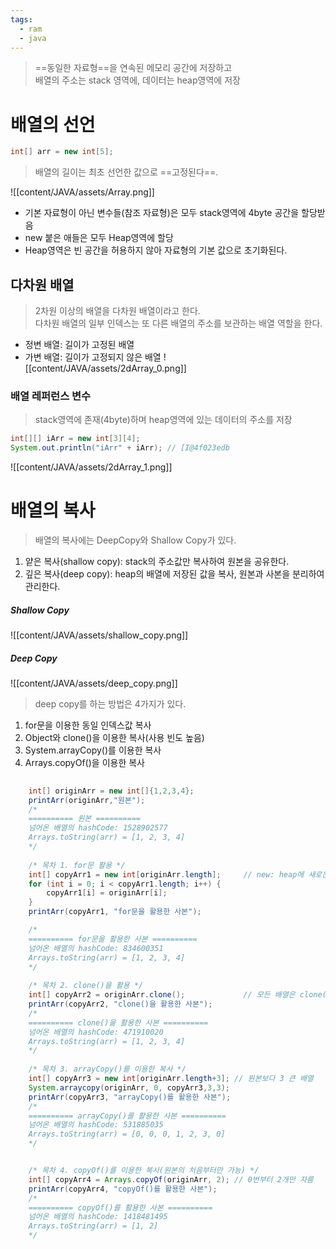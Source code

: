 ```yaml
---
tags:
  - ram
  - java
---
```

> ==동일한 자료형==을 연속된 메모리 공간에 저장하고 <br/>
> 배열의 주소는 stack 영역에, 데이터는 heap영역에 저장


# 배열의 선언


```Java
int[] arr = new int[5];
```

> 배열의 길이는 최초 선언한 값으로 ==고정된다==.

![[content/JAVA/assets/Array.png]]

- 기본 자료형이 아닌 변수들(참조 자료형)은 모두 stack영역에 4byte 공간을 할당받음
- new 붙은 애들은 모두 Heap영역에 할당
- Heap영역은 빈 공간을 허용하지 않아 자료형의 기본 값으로 초기화된다.


## 다차원 배열
> 2차원 이상의 배열을 다차원 배열이라고 한다.<br/>
> 다차원 배열의 일부 인덱스는 또 다른 배열의 주소를 보관하는 배열 역할을 한다.

- 정변 배열: 길이가 고정된 배열
- 가변 배열: 길이가 고정되지 않은 배열
![[content/JAVA/assets/2dArray_0.png]]
### 배열 레퍼런스 변수
> stack영역에 존재(4byte)하며 heap영역에 있는 데이터의 주소를 저장

```Java
int[][] iArr = new int[3][4];
System.out.println("iArr" + iArr); // [I@4f023edb
```

![[content/JAVA/assets/2dArray_1.png]]

# 배열의 복사
> 배열의 복사에는 DeepCopy와 Shallow Copy가 있다.

1. 얕은 복사(shallow copy): stack의 주소값만 복사하여 원본을 공유한다.
2. 깊은 복사(deep copy): heap의 배열에 저장된 값을 복사, 원본과 사본을 분리하여 관리한다.

##### Shallow Copy

![[content/JAVA/assets/shallow_copy.png]]

##### Deep Copy

![[content/JAVA/assets/deep_copy.png]]

> deep copy를 하는 방법은 4가지가 있다.

1. for문을 이용한 동일 인덱스값  복사
2. Object와 clone()을 이용한 복사(사용 빈도 높음)
3. System.arrayCopy()를 이용한 복사
4. Arrays.copyOf()을 이용한 복사

```Java
  
    int[] originArr = new int[]{1,2,3,4};  
    printArr(originArr,"원본");  
	/*
	========== 원본 ==========
	넘어온 배열의 hashCode: 1528902577
	Arrays.toString(arr) = [1, 2, 3, 4]
	*/
  
    /* 목차 1. for문 활용 */  
    int[] copyArr1 = new int[originArr.length];     // new: heap에 새로운 공간을 만들겠다는 뜻(주소 다름)  
    for (int i = 0; i < copyArr1.length; i++) {  
        copyArr1[i] = originArr[i];  
    }  
    printArr(copyArr1, "for문을 활용한 사본");  

	/*
	========== for문을 활용한 사본 ==========
	넘어온 배열의 hashCode: 834600351
	Arrays.toString(arr) = [1, 2, 3, 4]
	*/
    
    /* 목차 2. clone()을 활용 */  
    int[] copyArr2 = originArr.clone();             // 모든 배열은 clone() 사용하여 heap에 새로운 공간 할당 가능  
    printArr(copyArr2, "clone()을 활용한 사본");  
	/*
	========== clone()을 활용한 사본 ==========
	넘어온 배열의 hashCode: 471910020
	Arrays.toString(arr) = [1, 2, 3, 4]
	*/
	
    /* 목차 3. arrayCopy()를 이용한 복사 */  
    int[] copyArr3 = new int[originArr.length+3]; // 원본보다 3 큰 배열  
    System.arraycopy(originArr, 0, copyArr3,3,3);  
    printArr(copyArr3, "arrayCopy()를 활용한 사본");  
	/*
	========== arrayCopy()를 활용한 사본 ==========
	넘어온 배열의 hashCode: 531885035
	Arrays.toString(arr) = [0, 0, 0, 1, 2, 3, 0]
	*/


    /* 목차 4. copyOf()를 이용한 복사(원본의 처음부터만 가능) */  
    int[] copyArr4 = Arrays.copyOf(originArr, 2); // 0번부터 2개만 자름  
    printArr(copyArr4, "copyOf()를 활용한 사본");  
	/*
	========== copyOf()를 활용한 사본 ==========
	넘어온 배열의 hashCode: 1418481495
	Arrays.toString(arr) = [1, 2]
	*/

```
